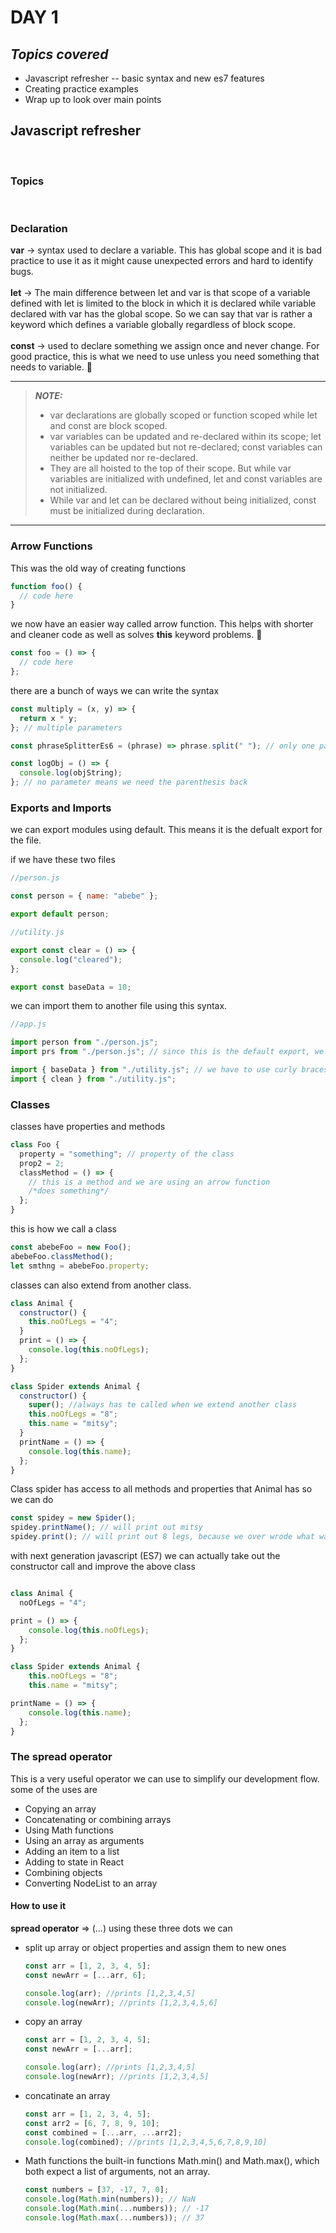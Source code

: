 # DAY 1

## _Topics covered_

- Javascript refresher -- basic syntax and new es7 features
- Creating practice examples
- Wrap up to look over main points

## Javascript refresher

<br/>

### Topics

<br/>

### **Declaration**

**var** -> syntax used to declare a variable. This has global scope and it is bad practice to use it as it might cause unexpected errors and hard to identify bugs. <br/><br/>
**let** -> The main difference between let and var is that scope of a variable defined with let is limited to the block in which it is declared while variable declared with var has the global scope. So we can say that var is rather a keyword which defines a variable globally regardless of block scope.<br/><br/>
**const** -> used to declare something we assign once and never change. For good practice, this is what we need to use unless you need something that needs to variable. :100:

---

> **_NOTE:_**
>
> - var declarations are globally scoped or function scoped while let and const are block scoped.
> - var variables can be updated and re-declared within its scope; let variables can be updated but not re-declared; const variables can neither be updated nor re-declared.
> - They are all hoisted to the top of their scope. But while var variables are initialized with undefined, let and const variables are not initialized.
> - While var and let can be declared without being initialized, const must be initialized during declaration.

---

### **Arrow Functions**

This was the old way of creating functions

```javascript
function foo() {
  // code here
}
```

we now have an easier way called arrow function. This helps with shorter and cleaner code as well as solves **this** keyword problems. :beers:

```javascript
const foo = () => {
  // code here
};
```

there are a bunch of ways we can write the syntax

```javascript
const multiply = (x, y) => {
  return x * y;
}; // multiple parameters

const phraseSplitterEs6 = (phrase) => phrase.split(" "); // only one parameter. no need to use parenthesis in the argument

const logObj = () => {
  console.log(objString);
}; // no parameter means we need the parenthesis back
```

### **Exports and Imports**

we can export modules using default. This means it is the defualt export for the file.

if we have these two files

```javascript
//person.js

const person = { name: "abebe" };

export default person;
```

```javascript
//utility.js

export const clear = () => {
  console.log("cleared");
};

export const baseData = 10;
```

we can import them to another file using this syntax.

```javascript
//app.js

import person from "./person.js";
import prs from "./person.js"; // since this is the default export, we can name it what we like

import { baseData } from "./utility.js"; // we have to use curly braces to specify which import we are calling
import { clean } from "./utility.js";
```

### **Classes**

classes have properties and methods

```javascript
class Foo {
  property = "something"; // property of the class
  prop2 = 2;
  classMethod = () => {
    // this is a method and we are using an arrow function
    /*does something*/
  };
}
```

this is how we call a class

```javascript
const abebeFoo = new Foo();
abebeFoo.classMethod();
let smthng = abebeFoo.property;
```

classes can also extend from another class.

```javascript
class Animal {
  constructor() {
    this.noOfLegs = "4";
  }
  print = () => {
    console.log(this.noOfLegs);
  };
}

class Spider extends Animal {
  constructor() {
    super(); //always has te called when we extend another class
    this.noOfLegs = "8";
    this.name = "mitsy";
  }
  printName = () => {
    console.log(this.name);
  };
}
```

Class spider has access to all methods and properties that Animal has so we can do

```javascript
const spidey = new Spider();
spidey.printName(); // will print out mitsy
spidey.print(); // will print out 8 legs, because we over wrode what was originally there
```

with next generation javascript (ES7) we can actually take out the constructor call and improve the above class

```javascript

class Animal {
  noOfLegs = "4";

print = () => {
    console.log(this.noOfLegs);
  };
}

class Spider extends Animal {
    this.noOfLegs = "8";
    this.name = "mitsy";

printName = () => {
    console.log(this.name);
  };
}

```

### The spread operator

This is a very useful operator we can use to simplify our development flow.
some of the uses are

- Copying an array
- Concatenating or combining arrays
- Using Math functions
- Using an array as arguments
- Adding an item to a list
- Adding to state in React
- Combining objects
- Converting NodeList to an array

#### How to use it

**spread operator** => (...) using these three dots we can

- split up array or object properties and assign them to new ones

  ```javascript
  const arr = [1, 2, 3, 4, 5];
  const newArr = [...arr, 6];

  console.log(arr); //prints [1,2,3,4,5]
  console.log(newArr); //prints [1,2,3,4,5,6]
  ```

- copy an array

  ```javascript
  const arr = [1, 2, 3, 4, 5];
  const newArr = [...arr];

  console.log(arr); //prints [1,2,3,4,5]
  console.log(newArr); //prints [1,2,3,4,5]
  ```

- concatinate an array

  ```javascript
  const arr = [1, 2, 3, 4, 5];
  const arr2 = [6, 7, 8, 9, 10];
  const combined = [...arr, ...arr2];
  console.log(combined); //prints [1,2,3,4,5,6,7,8,9,10]
  ```

- Math functions
  the built-in functions Math.min() and Math.max(), which both expect a list of arguments, not an array.
  ```javascript
  const numbers = [37, -17, 7, 0];
  console.log(Math.min(numbers)); // NaN
  console.log(Math.min(...numbers)); // -17
  console.log(Math.max(...numbers)); // 37
  ```
